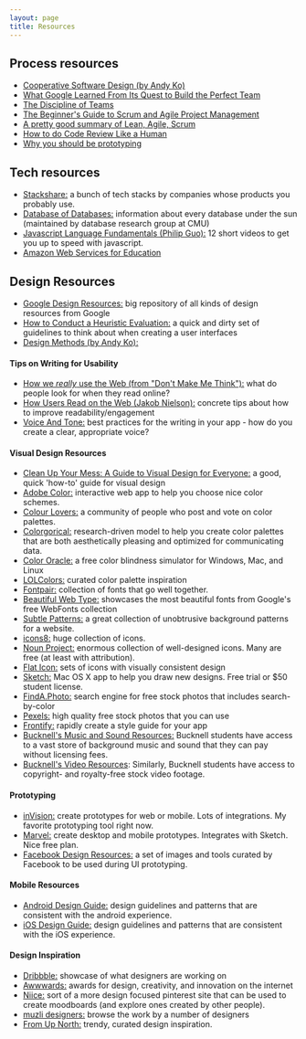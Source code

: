 ```yaml
---
layout: page
title: Resources
---
```


## Process resources
- [Cooperative Software Design (by Andy Ko)](http://faculty.washington.edu/ajko/books/cooperative-software-development/)
- [What Google Learned From Its Quest to Build the Perfect Team](https://www.nytimes.com/2016/02/28/magazine/what-google-learned-from-its-quest-to-build-the-perfect-team.html?mcubz=3&_r=0)
- [The Discipline of Teams](https://courses.cs.washington.edu/courses/cse440/15au/readings/DisciplineOfTeams-KatzenbachSmith.htm)
- [The Beginner's Guide to Scrum and Agile Project Management](https://blog.trello.com/beginners-guide-scrum-and-agile-project-management)
- [A pretty good summary of Lean, Agile, Scrum](https://medium.com/@takeshi.yoshida/a-pretty-good-summary-of-lean-agile-scrum-168cf123748)
- [How to do Code Review Like a Human](https://mtlynch.io/human-code-reviews-1/)
- [Why you should be prototyping](https://medium.com/@rachelbinx/why-you-should-be-prototyping-e4f7d55a6848)


## Tech resources
- [Stackshare:](https://stackshare.io/stacks) a bunch of tech stacks by companies whose products you probably use.
- [Database of Databases:](https://dbdb.io/) information about every database under the sun (maintained by database research group at CMU)
- [Javascript Language Fundamentals (Philip Guo):](http://pgbovine.net/javascript-language-fundamentals.htm) 12 short videos to get you up to speed with javascript.
- [Amazon Web Services for Education](http://dps.bucknell.edu/2015/11/30/amazon-web-services-and-aws-educate-2/)

## Design Resources
- [Google Design Resources:](https://design.google/resources/) big repository of all kinds of design resources from Google
- [How to Conduct a Heuristic Evaluation:](https://www.interaction-design.org/literature/article/heuristic-evaluation-how-to-conduct-a-heuristic-evaluation?utm_source=facebook&utm_medium=sm)
a quick and dirty set of guidelines to think about when creating a user interfaces
- [Design Methods (by Andy Ko):](http://faculty.washington.edu/ajko/books/design-methods/)

#### Tips on Writing for Usability
- [How we _really_ use the Web (from "Don't Make Me Think"):](http://www.sensible.com/chapter.html) what do people look for when they read online?
- [How Users Read on the Web (Jakob Nielson):](https://www.nngroup.com/articles/how-users-read-on-the-web/) concrete tips about how to improve readability/engagement
- [Voice And Tone:](http://voiceandtone.com/) best practices for the writing in your app - how do you create a clear, appropriate voice?

#### Visual Design Resources
- [Clean Up Your Mess: A Guide to Visual Design for Everyone:](http://www.visualmess.com/) a good, quick 'how-to' guide for visual design
- [Adobe Color:](https://color.adobe.com/create/color-wheel/) interactive web app to help you choose nice color schemes.
- [Colour Lovers:](http://www.colourlovers.com/) a community of people who post and vote on color palettes.
- [Colorgorical:](http://vrl.cs.brown.edu/color) research-driven model to help you create color palettes that are both aesthetically pleasing and optimized for communicating data.
- [Color Oracle:](http://colororacle.org/) a free color blindness simulator for Windows, Mac, and Linux
- [LOLColors:](http://www.lolcolors.com/) curated color palette inspiration
- [Fontpair:](http://fontpair.co/) collection of fonts that go well together.
- [Beautiful Web Type:](https://beautifulwebtype.com) showcases the most beautiful fonts from Google's free WebFonts collection
- [Subtle Patterns:](http://subtlepatterns.com/) a great collection of unobtrusive background patterns for a website.
- [icons8:](https://icons8.com/) huge collection of icons.
- [Noun Project:](https://thenounproject.com/) enormous collection of well-designed icons. Many are free (at least with attribution).
- [Flat Icon:](http://www.flaticon.com/) sets of icons with visually consistent design
- [Sketch:](https://www.sketchapp.com/) Mac OS X app to help you draw new designs. Free trial or $50 student license.  
- [FindA.Photo:](http://finda.photo/) search engine for free stock photos that includes search-by-color
- [Pexels:](https://www.pexels.com/) high quality free stock photos that you can use
- [Frontify:](https://frontify.com/styleguide) rapidly create a style guide for your app
- [Bucknell's Music and Sound Resources:](http://researchbysubject.bucknell.edu/c.php?g=89792&p=579601) Bucknell students have access to a vast store of background music and sound that they can pay without licensing fees.
- [Bucknell's Video Resources](http://researchbysubject.bucknell.edu/c.php?g=89792&p=579600): Similarly, Bucknell students have access to copyright- and royalty-free stock video footage.

#### Prototyping
- [inVision:](http://www.invisionapp.com/) create prototypes for web or mobile. Lots of integrations. My favorite prototyping tool right now.
- [Marvel:](https://marvelapp.com/) create desktop and mobile prototypes. Integrates with Sketch. Nice free plan.
- [Facebook Design Resources:](http://facebook.github.io/design/) a set of images and tools curated by Facebook to be used during UI prototyping.

#### Mobile Resources
- [Android Design Guide:](http://developer.android.com/design/index.html) design guidelines and patterns that are consistent with the android experience.
- [iOS Design Guide:](https://developer.apple.com/library/ios/documentation/UserExperience/Conceptual/MobileHIG/) design guidelines and patterns that are consistent with the iOS experience.

#### Design Inspiration
- [Dribbble:](https://dribbble.com/) showcase of what designers are working on
- [Awwwards:](http://www.awwwards.com/) awards for design, creativity, and innovation on the internet
- [Niice:](https://niice.co/) sort of a more design focused pinterest site that can be used to create moodboards (and explore ones created by other people).
- [muzli designers:](http://designers.muz.li/) browse the work by a number of designers
- [From Up North:](https://fromupnorth.com/) trendy, curated design inspiration.

